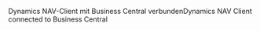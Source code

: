 <span data-ttu-id="34063-101">Dynamics NAV-Client mit Business Central verbunden</span><span class="sxs-lookup"><span data-stu-id="34063-101">Dynamics NAV Client connected to Business Central</span></span>